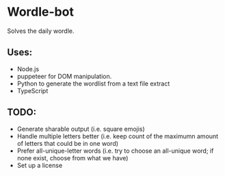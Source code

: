 # Wordle-bot

Solves the daily wordle.

## Uses:
 * Node.js
 * puppeteer for DOM manipulation.
 * Python to generate the wordlist from a text file extract
 * TypeScript

## TODO:
 * Generate sharable output (i.e. square emojis)
 * Handle multiple letters better (i.e. keep count of the maximumn amount of letters that could be in one word)
 * Prefer all-unique-letter words (i.e. try to choose an all-unique word; if none exist, choose from what we have)
 * Set up a license
